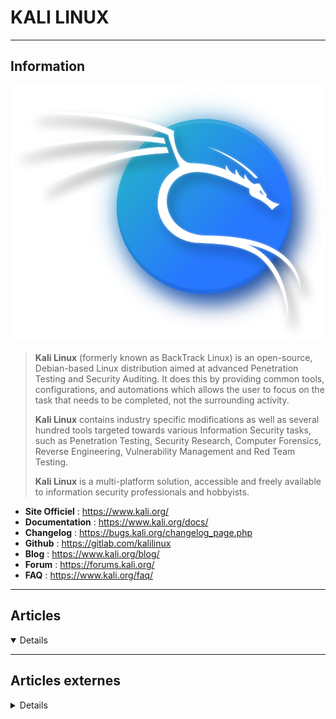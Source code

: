 # KALI LINUX
----

## <i class="fa-solid fa-hashtag"></i> Information

![Logo](../../_media/apps/kali_linux/kali-dragon-icon.svg ':size=250 :no-zoom')


> <i class="fa-solid fa-quote-left"></i> **Kali Linux** (formerly known as BackTrack Linux) is an open-source, Debian-based Linux distribution aimed at advanced Penetration Testing and Security Auditing. It does this by providing common tools, configurations, and automations which allows the user to focus on the task that needs to be completed, not the surrounding activity.
>
> **Kali Linux** contains industry specific modifications as well as several hundred tools targeted towards various Information Security tasks, such as Penetration Testing, Security Research, Computer Forensics, Reverse Engineering, Vulnerability Management and Red Team Testing.
>
> **Kali Linux** is a multi-platform solution, accessible and freely available to information security professionals and hobbyists. <i class="fa-solid fa-quote-left fa-rotate-180"></i>


- <i class="fa-solid fa-globe"></i> **Site Officiel** : https://www.kali.org/
- <i class="fa-solid fa-book"></i> **Documentation** : https://www.kali.org/docs/
- <i class="fa-solid fa-file-circle-question"></i> **Changelog** : https://bugs.kali.org/changelog_page.php
- <i class="fa-brands fa-github"></i> **Github** : https://gitlab.com/kalilinux
- <i class="fab fa-blogger-b"></i> **Blog** : https://www.kali.org/blog/
- <i class="fas fa-comments"></i> **Forum** : https://forums.kali.org/
- <i class="far fa-question-circle"></i> **FAQ** : https://www.kali.org/faq/

---

## <i class="fa-regular fa-newspaper"></i> Articles

<details open>

</details>

---

## <i class="fa-solid fa-glasses"></i> Articles externes

<details>

- [Comment camoufler sa kali et la faire passer pour une windows10? (mode undercover)](https://www.youtube.com/watch?v=5X4qhhS6NYU&feature=share) (video)
- [Débuter avec Kali Linux](https://www.it-connect.fr/cours/debuter-avec-kali-linux/)
- [How do I get root permission in Kali Linux?](https://linuxhint.com/get-root-permission-kali-linux/)
- [How Do I Use the Kali Linux App on Windows 10](https://linuxhint.com/use-kali-linux-app-on-windows-10/)
- [How to connect Kali Linux to a wireless network?](https://linuxhint.com/connect-wireless-network-kali-linux/)
- [How to Connect to Wi-Fi on Kali Linux](https://linuxhint.com/connect-to-wifi-kali-linux/)
- [How to Emulate Kali Linux as a Virtual Machine](https://linuxhint.com/emulate-kali-linux-as-a-virtual-machine/)
- [How to Install Kali Linux In VMware Workstation Pro 16](https://linuxhint.com/install-kali-linux-vmware-workstation/)
- [How To Turn Off Firewall On Kali Linux?](https://linuxhint.com/turn-off-firewall-on-kali-linux/)
- [Le guide complet pour changer de gestionnaire de fenêtres sur Kali linux](https://www.kali-linux.fr/astuces/le-guide-complet-pour-changer-de-gestionaire-de-fenetres-sur-kali-linux)
- [Les nouveautés de Kali Linux 2021.2](https://www.kali-linux.fr/installation/les-nouveautes-de-kali-linux-2021-2)
- [Les nouveautés de Kali Linux 2021.3](https://www.kali-linux.fr/installation/les-nouveautes-de-kali-linux-2021-3)
- [Quelles sont les nouveautés de Kali Linux 2021.2 ?](https://www.it-connect.fr/quelles-sont-les-nouveautes-de-kali-linux-2021-2/)
- [Setting up Kali Linux on AWS EC2](https://linuxhint.com/kali_linux_aws_ec2/)
- [What Is Kali Undercover? How to Install It on Linux](https://www.makeuseof.com/what-is-kali-undercover/)

</details>